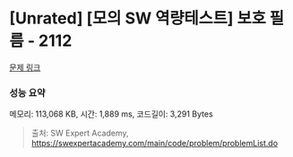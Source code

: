 # [Unrated] [모의 SW 역량테스트] 보호 필름 - 2112 

[문제 링크](https://swexpertacademy.com/main/code/problem/problemDetail.do?contestProbId=AV5V1SYKAaUDFAWu) 

### 성능 요약

메모리: 113,068 KB, 시간: 1,889 ms, 코드길이: 3,291 Bytes



> 출처: SW Expert Academy, https://swexpertacademy.com/main/code/problem/problemList.do